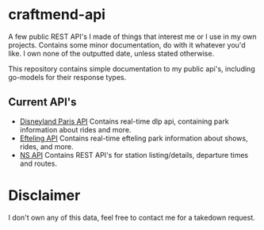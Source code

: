 # craftmend-api
A few public REST API's I made of things that interest me or I use in my own projects. Contains some minor documentation, do with it whatever you'd like. I own none of the outputted date, unless stated otherwise.

This repository contains simple documentation to my public api's, including go-models for their response types.

## Current API's
 - [Disneyland Paris API](https://github.com/Mindgamesnl/craftmend-api/blob/master/disney-paris/README.md) Contains real-time dlp api, containing park information about rides and more.
 - [Efteling API](https://github.com/Mindgamesnl/craftmend-api/blob/master/efteling/README.md) Contains real-time efteling park information about shows, rides, and more.
 - [NS API](https://github.com/Mindgamesnl/craftmend-api/blob/master/ns/README.md) Contains REST API's for station listing/details, departure times and routes.

# Disclaimer
I don't own any of this data, feel free to contact me for a takedown request.

